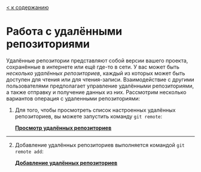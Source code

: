 [< к содержанию](./readme.md)
# Работа с удалёнными репозиториями
Удалённые репозитории представляют собой версии вашего проекта, сохранённые в интернете или ещё где-то в сети. У вас может быть *несколько удалённых репозиториев*, каждый из которых может быть доступен для чтения или для чтения-записи. Взаимодействие с другими пользователями предполагает управление удалёнными репозиториями, а также отправку и получение данных из них. Рассмотрим несколько вариантов операция с удаленными репозиториями:

1. Для того, чтобы просмотреть список настроенных удалённых репозиториев, вы можете запустить команду `git remote`:

    **[Просмотр удалённых репозиториев](./remote1.md)**
    
---


2. Добавление удалённых репозиториев выполняется командой `git remote add`:


    **[Добавление удалённых репозиториев](./remote2.md)**


